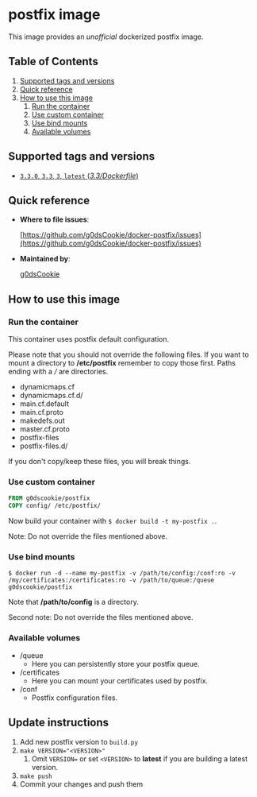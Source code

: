 # postfix image

This image provides an *unofficial* dockerized postfix image.

## Table of Contents

1. [Supported tags and versions](#supported-tags-and-versions)
2. [Quick reference](#quick-reference)
3. [How to use this image](#how-to-use-this-image)
    1. [Run the container](#run-the-container)
    2. [Use custom container](#use-custom-container)
    3. [Use bind mounts](#use-bind-mounts)
    4. [Available volumes](#available-volumes)

## Supported tags and versions

* [`3.3.0`, `3.3`, `3`, `latest` (*3.3/Dockerfile*)](https://github.com/g0dsCookie/docker-postfix/blob/master/Dockerfile)

## Quick reference

* **Where to file issues**:

    [https://github.com/g0dsCookie/docker-postfix/issues](https://github.com/g0dsCookie/docker-postfix/issues)

* **Maintained by**:

    [g0dsCookie](https://github.com/g0dsCookie)

## How to use this image

### Run the container

This container uses postfix default configuration.

Please note that you should not override the following files.
If you want to mount a directory to **/etc/postfix** remember to copy those first.
Paths ending with a */* are directories.

* dynamicmaps.cf
* dynamicmaps.cf.d/
* main.cf.default
* main.cf.proto
* makedefs.out
* master.cf.proto
* postfix-files
* postfix-files.d/

If you don't copy/keep these files, you will break things.

### Use custom container

```Dockerfile
FROM g0dscookie/postfix
COPY config/ /etc/postfix/
```

Now build your container with `$ docker build -t my-postfix .`.

Note: Do not override the files mentioned above.

### Use bind mounts

`$ docker run -d --name my-postfix -v /path/to/config:/conf:ro -v /my/certificates:/certificates:ro -v /path/to/queue:/queue g0dscookie/postfix`

Note that **/path/to/config** is a directory.

Second note: Do not override the files mentioned above.

### Available volumes

* /queue
  * Here you can persistently store your postfix queue.
* /certificates
  * Here you can mount your certificates used by postfix.
* /conf
  * Postfix configuration files.

## Update instructions

1. Add new postfix version to `build.py`
2. `make VERSION="<VERSION>"`
    1. Omit `VERSION=` or set `<VERSION>` to **latest** if you are building a latest version.
3. `make push`
4. Commit your changes and push them
